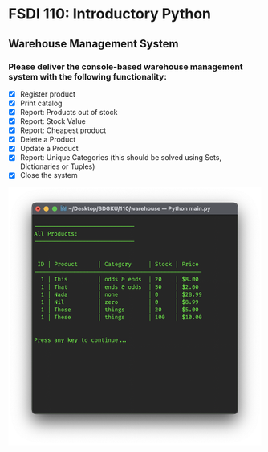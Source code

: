 # FSDI 110: Introductory Python

## Warehouse Management System

### Please deliver the console-based warehouse management system with the following functionality:

- [x] Register product
- [x] Print catalog
- [x] Report: Products out of stock
- [x] Report: Stock Value
- [x] Report: Cheapest product
- [x] Delete a Product
- [x] Update a Product
- [x] Report: Unique Categories (this should be solved using Sets, Dictionaries or Tuples)
- [x] Close the system

![](/img/main.png)
